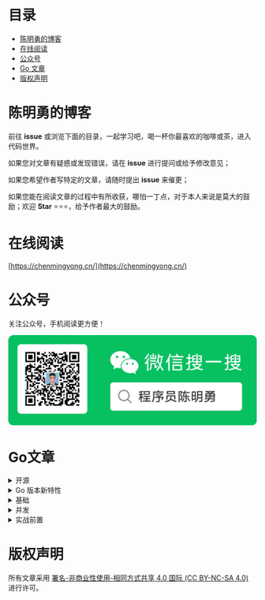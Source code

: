 <h1>目录</h1>

- [陈明勇的博客](#陈明勇的博客)
- [在线阅读](#在线阅读)
- [公众号](#公众号)
- [Go 文章](#Go文章)
- [版权声明](#版权声明)


# 陈明勇的博客
前往 **issue** 或浏览下面的目录，一起学习吧，喝一杯你最喜欢的咖啡或茶，进入代码世界。

如果您对文章有疑惑或发现错误，请在 **issue** 进行提问或给予修改意见；

如果您希望作者写特定的文章，请随时提出 **issue** 来催更；

如果您能在阅读文章的过程中有所收获，哪怕一丁点，对于本人来说是莫大的鼓励；欢迎 **Star** ⭐⭐⭐，给予作者最大的鼓励。
# 在线阅读
[https://chenmingyong.cn/](https://chenmingyong.cn/)
# 公众号
关注公众号，手机阅读更方便！

![程序员陈明勇](/images/wx-gzh-qrcode.jpeg)

# Go文章
<details>
<summary>开源</summary>

- [go-mongox：简单高效，让文档操作和 bson 数据构造更流畅](https://go-mongox.dev/)
- [[Go开源工具] go-optioner：轻松生成函数选项模式代码](https://github.com/chenmingyong0423/go-optioner/blob/main/README-zh_CN.md)

</details>

<details>
<summary>Go 版本新特性</summary>

- [Go1.22 for 循环的两处重要更新](https://mp.weixin.qq.com/s/0o1wcQxprpY-2-WDAc6CQg)
- [Go 1.22 slices 库的更新：高效拼接、零化处理和越界插入优化](https://mp.weixin.qq.com/s/10cPBDKOuSuyW1XTUxuqiw)

更新中...
</details>

<details>
<summary>基础</summary>

- [Go 安装和常用环境变量的配置](https://mp.weixin.qq.com/s/WnGMkasUWn2dU9x8TTnjhA)
- [Go 的基础语法和基本数据类型](https://mp.weixin.qq.com/s/BXb4tU3vbDDI3fDabglLbg)
- [Go 的复合数据类型(数组、Slice 切片、Map)](https://mp.weixin.qq.com/s/Dh6FOcZghazcJYwKjOWmbw)
- [Go 中的指针和结构体](https://mp.weixin.qq.com/s/a4MAn0hazeZ1fhnI3fYSkA)
- [Go 的分支结构(if - else-if - else、switch)](https://mp.weixin.qq.com/s/bg13n0EhMa6ISXf2lXeilw)
- [Go 的循环结构 —— for 循环](https://mp.weixin.qq.com/s/E9FSIHeyce0Jb4LLBcWgYw)

更新中...
</details>

<details>
<summary>并发</summary>

- [Go singleflight：防缓存击穿利器](https://mp.weixin.qq.com/s/deInGh6vuhlVcmIXJyofpw)
- [Go 定时器：Timer 和 Ticker](https://mp.weixin.qq.com/s/IgXFofLEwhYYYUtIZ4_rTA)

更新中...
</details>

<details>
<summary>实战前置</summary>

- [Go JWT 全面指南](https://mp.weixin.qq.com/s/OFekl04yBhW324fAc9nkXA)

更新中...
</details>

# 版权声明
所有文章采用 [署名-非商业性使用-相同方式共享 4.0 国际 (CC BY-NC-SA 4.0)](https://creativecommons.org/licenses/by-nc-sa/4.0/deed.zh) 进行许可。

